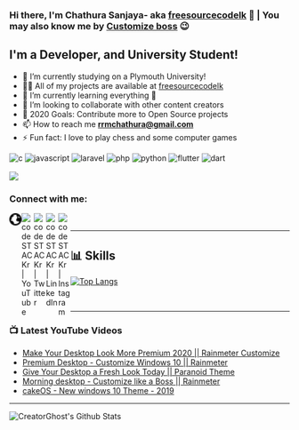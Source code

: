 ### Hi there, I'm Chathura Sanjaya- aka [freesourcecodelk] 👋 | You may also know me by [Customize boss] 😉

## I'm a Developer, and University Student!
- 🔭 I’m currently studying on a Plymouth University!
- 👨‍💻 All of my projects are available at [freesourcecodelk][website]
- 🌱 I’m currently learning everything 🤣
- 👯 I’m looking to collaborate with other content creators
- 🥅 2020 Goals: Contribute more to Open Source projects
- 📫 How to reach me **rrmchathura@gmail.com**
- ⚡ Fun fact: I love to play chess and some computer games

<p align="left"><img src="https://devicons.github.io/devicon/devicon.git/icons/c/c-original.svg" alt="c" width="20" height="20"/> <img src="https://devicons.github.io/devicon/devicon.git/icons/javascript/javascript-original.svg" alt="javascript" width="20" height="20"/> <img src="https://devicons.github.io/devicon/devicon.git/icons/laravel/laravel-plain-wordmark.svg" alt="laravel" width="20" height="20"/> <img src="https://devicons.github.io/devicon/devicon.git/icons/php/php-original.svg" alt="php" width="20" height="20"/> <img src="https://devicons.github.io/devicon/devicon.git/icons/python/python-original-wordmark.svg" alt="python" width="20" height="20"/> <img src="https://cdn.jsdelivr.net/npm/simple-icons@3.1.0/icons/flutter.svg" alt="flutter" width="20" height="20"/> <img src="https://cdn.jsdelivr.net/npm/simple-icons@3.1.0/icons/dart.svg" alt="dart" width="20" height="20"/></p>

<a href="https://github.com/rrmchathura">
  <img align="center" src="https://github-readme-stats.vercel.app/api/pin/?username=rrmchathura&repo=mREADME&theme=dark" />
</a>

### Connect with me:

[<img align="left" alt="codeSTACKr.com" width="22px" src="https://raw.githubusercontent.com/iconic/open-iconic/master/svg/globe.svg" />][website]
[<img align="left" alt="codeSTACKr | YouTube" width="22px" src="https://cdn.jsdelivr.net/npm/simple-icons@v3/icons/youtube.svg" />][youtube]
[<img align="left" alt="codeSTACKr | Twitter" width="22px" src="https://cdn.jsdelivr.net/npm/simple-icons@v3/icons/twitter.svg" />][twitter]
[<img align="left" alt="codeSTACKr | LinkedIn" width="22px" src="https://cdn.jsdelivr.net/npm/simple-icons@v3/icons/linkedin.svg" />][linkedin]
[<img align="left" alt="codeSTACKr | Instagram" width="22px" src="https://cdn.jsdelivr.net/npm/simple-icons@v3/icons/instagram.svg" />][instagram]


<br />

---

## 📊 Skills
<!--START_SECTION:waka-->

[![Top Langs](https://github-readme-stats.vercel.app/api/top-langs/?username=rrmchathura&layout=compact)](https://github.com/rrmchathura/github-readme-stats)

<!--END_SECTION:waka-->
<br />


---

### 📺 Latest YouTube Videos
<!-- YOUTUBE:START -->
- [Make Your Desktop Look More Premium 2020 || Rainmeter Customize](https://www.youtube.com/watch?v=cc83ACkqtfc)
- [Premium Desktop - Customize Windows 10 || Rainmeter](https://www.youtube.com/watch?v=1Hy6hECXPws)
- [Give Your Desktop a Fresh Look Today || Paranoid Theme](https://www.youtube.com/watch?v=E-IRQVfr-XA)
- [Morning desktop - Customize like a Boss || Rainmeter](https://www.youtube.com/watch?v=IaoWOzinw2c)
- [cakeOS  - New windows 10 Theme - 2019](https://www.youtube.com/watch?v=jcvNYXsvi1k)
<!-- YOUTUBE:END -->

---

<img align="left" alt="CreatorGhost's Github Stats" src="https://github-readme-stats.vercel.app/api?username=rrmchathura&show_icons=true&hide_border=true&theme=radical" />






[website]: https://freesourcecodelk.blogspot.com

[twitter]: https://twitter.com/Rathnayaka22700

[youtube]: https://www.youtube.com/channel/UCxMNzCTa8-UOnudzoVYYzcQ

[instagram]: https://www.instagram.com/chathura_sanjaya_rathnayaka

[linkedin]: https://www.linkedin.com/in/chathura-rathnayaka-a6286a19a/

[freesourcecodelk]: https://freesourcecodelk.blogspot.com/

[Customize boss]: https://www.youtube.com/channel/UCxMNzCTa8-UOnudzoVYYzcQ?view_as=subscriber
